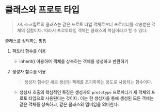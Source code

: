 # 클래스와 프로토 타입

> 자바스크립트의 클래스는 같은 프로토 타입 객체로부터 프로퍼티를 삭송받은 객체의 집합이다. 따라서 프로토타입 객체는 클래스의 핵심이라고 할 수 있다.

클래스를 정의하는 방법

1. 팩토리 함수를 이용

   - inherit() 이용하여 객체를 상속하는 객체를 생성하고 반환하기

2. 생성자 함수를 이용

   > 생성자 함수란 새로 생성된 객체를 초기화하는 용도로 사용되는 함수이다.

   - 생성자 호출의 핵심적인 특징은 생성자의 `prototype` 프로퍼티가 새 객체의 프로토 타입으로 사용된다는 것이다. 이는 한 생성자를 통해 생성된 모든 객체는 같은 객체를 상속하고, 같은 클래스의 멤버임을 의미한다.